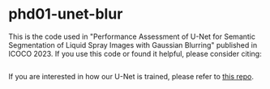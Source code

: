 # phd01-unet-blur

This is the code used in "Performance Assessment of U-Net for Semantic Segmentation of Liquid Spray Images with Gaussian Blurring" published in ICOCO 2023. If you use this code or found it helpful, please consider citing:

```bibtex

```

If you are interested in how our U-Net is trained, please refer to [this repo](https://github.com/lynerlwl/DeepSpray-UNet).
